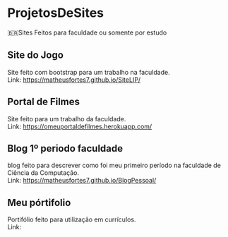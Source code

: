 # ProjetosDeSites
<span>&#x1f1e7;&#x1f1f7;</span>Sites Feitos para faculdade ou somente por estudo

## Site do Jogo
Site feito com bootstrap para um trabalho na faculdade. <br>
Link: https://matheusfortes7.github.io/SiteLIP/

## Portal de Filmes
Site feito para um trabalho da faculdade. <br>
Link: https://omeuportaldefilmes.herokuapp.com/

## Blog 1º periodo faculdade
blog feito para descrever como foi meu primeiro período na faculdade de Ciência da Computação. <br>
Link: https://matheusfortes7.github.io/BlogPessoal/

## Meu pórtifolio
Portifólio feito para utilização em currículos. <br>
Link:
